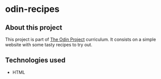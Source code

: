 # odin-recipes

## About this project
This project is part of [The Odin Project](https://www.theodinproject.com/) curriculum. It consists on a simple website with some tasty recipes to try out.

## Technologies used
- HTML